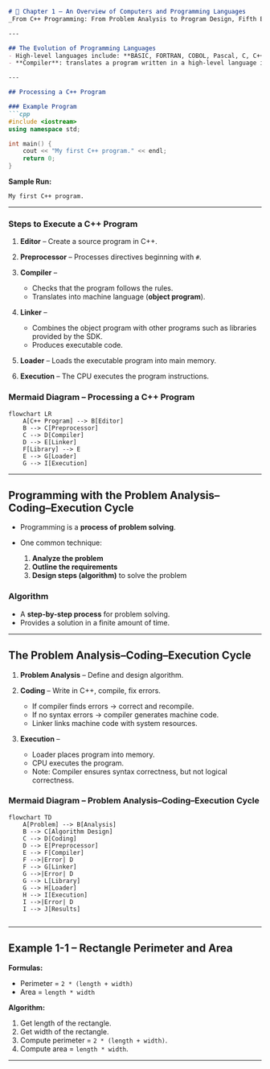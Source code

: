 
````markdown
# 📘 Chapter 1 – An Overview of Computers and Programming Languages  
_From C++ Programming: From Problem Analysis to Program Design, Fifth Edition_

---

## The Evolution of Programming Languages
- High-level languages include: **BASIC, FORTRAN, COBOL, Pascal, C, C++, C#, Java**.  
- **Compiler**: translates a program written in a high-level language into machine language.  

---

## Processing a C++ Program

### Example Program
```cpp
#include <iostream>
using namespace std;

int main() {
    cout << "My first C++ program." << endl;
    return 0;
}
````

**Sample Run:**

```
My first C++ program.
```

---

### Steps to Execute a C++ Program

1. **Editor** – Create a source program in C++.
2. **Preprocessor** – Processes directives beginning with `#`.
3. **Compiler** –

   * Checks that the program follows the rules.
   * Translates into machine language (**object program**).
4. **Linker** –

   * Combines the object program with other programs such as libraries provided by the SDK.
   * Produces executable code.
5. **Loader** – Loads the executable program into main memory.
6. **Execution** – The CPU executes the program instructions.

### Mermaid Diagram – Processing a C++ Program

```mermaid
flowchart LR
    A[C++ Program] --> B[Editor]
    B --> C[Preprocessor]
    C --> D[Compiler]
    D --> E[Linker]
    F[Library] --> E 
    E --> G[Loader]
    G --> I[Execution]
```

---

## Programming with the Problem Analysis–Coding–Execution Cycle

* Programming is a **process of problem solving**.
* One common technique:

  1. **Analyze the problem**
  2. **Outline the requirements**
  3. **Design steps (algorithm)** to solve the problem

### Algorithm

* A **step-by-step process** for problem solving.
* Provides a solution in a finite amount of time.

---

## The Problem Analysis–Coding–Execution Cycle

1. **Problem Analysis** – Define and design algorithm.
2. **Coding** – Write in C++, compile, fix errors.

   * If compiler finds errors → correct and recompile.
   * If no syntax errors → compiler generates machine code.
   * Linker links machine code with system resources.
3. **Execution** –

   * Loader places program into memory.
   * CPU executes the program.
   * Note: Compiler ensures syntax correctness, but not logical correctness.

### Mermaid Diagram – Problem Analysis–Coding–Execution Cycle

```mermaid
flowchart TD
    A[Problem] --> B[Analysis]
    B --> C[Algorithm Design]
    C --> D[Coding]
    D --> E[Preprocessor]
    E --> F[Compiler]
    F -->|Error| D
    F --> G[Linker]
    G -->|Error| D
    G --> L[Library]
    G --> H[Loader]
    H --> I[Execution]
    I -->|Error| D
    I --> J[Results]


```

---

## Example 1-1 – Rectangle Perimeter and Area

**Formulas:**

* Perimeter = `2 * (length + width)`
* Area = `length * width`

**Algorithm:**

1. Get length of the rectangle.
2. Get width of the rectangle.
3. Compute perimeter = `2 * (length + width)`.
4. Compute area = `length * width`.

---

```


```
